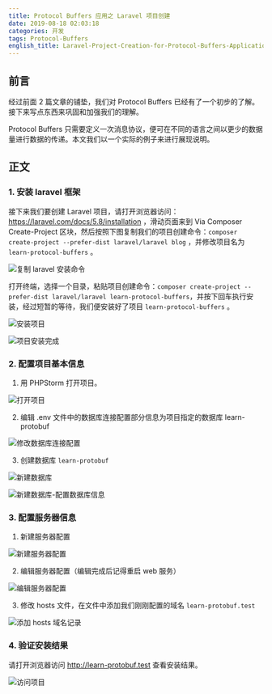 ```yaml
---
title: Protocol Buffers 应用之 Laravel 项目创建
date: 2019-08-18 02:03:18
categories: 开发
tags: Protocol-Buffers
english_title: Laravel-Project-Creation-for-Protocol-Buffers-Applications
---
```


## 前言

经过前面 2 篇文章的铺垫，我们对 Protocol Buffers 已经有了一个初步的了解。接下来写点东西来巩固和加强我们的理解。

Protocol Buffers 只需要定义一次消息协议，便可在不同的语言之间以更少的数据量进行数据的传递。本文我们以一个实际的例子来进行展现说明。

## 正文

### 1. 安装 laravel 框架

接下来我们要创建 Laravel 项目，请打开浏览器访问：https://laravel.com/docs/5.8/installation ，滑动页面来到 Via Composer Create-Project 区块，然后按照下图复制我们的项目创建命令：`composer create-project --prefer-dist laravel/laravel blog` ，并修改项目名为 `learn-protocol-buffers` 。

![复制 laravel 安装命令](复制-laravel-安装命令.png)

打开终端，选择一个目录，粘贴项目创建命令：`composer create-project --prefer-dist laravel/laravel learn-protocol-buffers`，并按下回车执行安装，经过短暂的等待，我们便安装好了项目 `learn-protocol-buffers` 。

![安装项目](安装项目.png)

![项目安装完成](项目安装完成.png)

### 2. 配置项目基本信息

1. 用 PHPStorm 打开项目。


![打开项目](打开项目.png)

2. 编辑 .env 文件中的数据库连接配置部分信息为项目指定的数据库 learn-protobuf

![修改数据库连接配置](修改数据库连接配置.png)

3. 创建数据库 `learn-protobuf`

![新建数据库](新建数据库.png)

![新建数据库-配置数据库信息](新建数据库-配置数据库信息.png)

### 3. 配置服务器信息

1. 新建服务器配置

![新建服务器配置](新建服务器配置.png)

2. 编辑服务器配置（编辑完成后记得重启 web 服务）

![编辑服务器配置](编辑服务器配置.png)

3. 修改 hosts 文件，在文件中添加我们刚刚配置的域名 `learn-protobuf.test`

![添加 hosts 域名记录](添加-hosts-域名记录.png)

### 4. 验证安装结果

请打开浏览器访问 http://learn-protobuf.test 查看安装结果。

![访问项目](访问项目.png)
